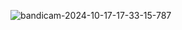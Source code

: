 ![bandicam-2024-10-17-17-33-15-787](https://github.com/user-attachments/assets/328f94e3-7e9c-497a-b0b3-b953ba4ccb41)

 
